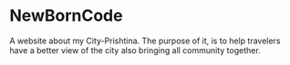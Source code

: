 # NewBornCode
A website about my City-Prishtina. The purpose of it, is to help travelers have a better view of the city also bringing all community together.
